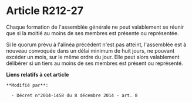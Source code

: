 # Article R212-27

Chaque formation de l'assemblée générale ne peut valablement se réunir que si la moitié au moins de ses membres est présente
ou représentée. 

Si le quorum prévu à l'alinéa précédent n'est pas atteint, l'assemblée est à nouveau convoquée      dans un délai minimum de
huit jours, ne pouvant excéder un mois, sur le même ordre du jour. Elle peut alors valablement délibérer si un tiers au moins
de ses membres est présent ou représenté.

**Liens relatifs à cet article**

	**Modifié par**:

	  - Décret n°2014-1458 du 8 décembre 2014 - art. 8
